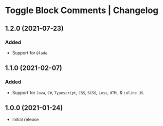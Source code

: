 # Toggle Block Comments | Changelog

## 1.2.0 (2021-07-23)

### Added

- Support for `Blade`.

## 1.1.0 (2021-02-07)

### Added

- Support for `Java`, `C#`, `Typescript`, `CSS`, `SCSS`, `Less`, `HTML` & `inline JS`.

## 1.0.0 (2021-01-24)

- Initial release
